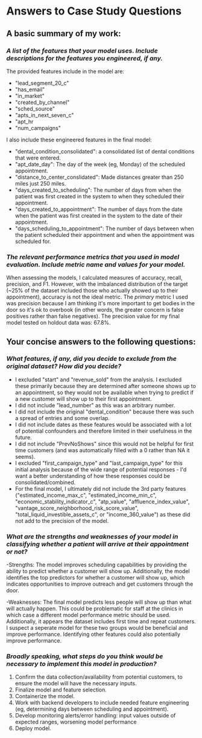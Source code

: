 # Answers to Case Study Questions

## A basic summary of my work:

### *A list of the features that your model uses. Include descriptions for the features you engineered, if any.*
The provided features include in the model are: 
- "lead_segment_20_c"
- "has_email"
- "in_market"
- "created_by_channel"
- "sched_source"
- "apts_in_next_seven_c"
- "apt_hr
- "num_campaigns"

I also include these engineered features in the final model:
- "dental_condition_consolidated": a consolidated list of dental conditions that were entered. 
- "apt_date_day": The day of the week (eg, Monday) of the scheduled appointment.
- "distance_to_center_conslidated": Made distances greater than 250 miles just 250 miles.
- "days_created_to_scheduling": The number of days from when the patient was first created in the system to when they scheduled their appointment. 
- "days_created_to_appointment": The number of days from the date when the patient was first created in the system to the date of their appointment. 
- "days_scheduling_to_appointment": The number of days between when the patient scheduled their appointment and when the appointment was scheduled for. 

### *The relevant performance metrics that you used in model evaluation. Include metric name and values for your model.*
When assessing the models, I calculated measures of accuracy, recall, precision, and F1. However, with the imbalanced distribution of the target (~25% of the dataset included those who actually showed up to their appointment), accuracy is not the ideal metric. The *primary* metric I used was precision because I am thinking it's more important to get bodies in the door so it's ok to overbook (in other words, the greater concern is false positives rather than false negatives).
The precision value for my final model tested on holdout data was: 67.8%. 

## Your concise answers to the following questions:
### *What features, if any, did you decide to exclude from the original dataset? How did you decide?*
- I excluded "start" and "revenue_sold" from the analysis. I excluded these primarily because they are determined after someone shows up to an appointment, so they would not be available when trying to predict if a new customer will show up to their first appointment. 
- I did not include "lead_number" as this was an arbitrary number. 
- I did not include the original "dental_condition" because there was such a spread of entries and some overlap. 
- I did not include dates as these features would be associated with a lot of potential confounders and therefore limited in their usefulness in the future.
- I did not include "PrevNoShows" since this would not be helpful for first time customers (and was automatically filled with a 0 rather than NA it seems). 
- I excluded "first_campaign_type" and "last_campaign_type" for this initial analysis because of the wide range of potential responses - I'd want a better understanding of how these responses could be consolidated/combined.
- For the final model, I ultimately did not include the 3rd party features ("estimated_income_max_c", "estimated_income_min_c", "economic_stability_indicator_c", "atp_value", "affluence_index_value", "vantage_score_neighborhood_risk_score_value", "total_liquid_investible_assets_c", or "income_360_value") as these did not add to the precision of the model.

### *What are the strengths and weaknesses of your model in classifying whether a patient will arrive at their appointment or not?*
-Strengths: The model improves scheduling capabilities by providing the ability to predict whether a customer will show up. Additionally, the model identifies the top predictors for whether a customer will show up, which indicates opportunities to improve outreach and get customers through the door. 

-Weaknesses: The final model predicts less people will show up than what will actually happen. This could be problematic for staff at the clinics in which case a different model performance metric should be used. Additionally, it appears the dataset includes first time and repeat customers. I suspect a seperate model for these two groups would be beneficial and improve performance. Identifying other features could also potentially improve performance. 

### *Broadly speaking, what steps do you think would be necessary to implement this model in production?*
1. Confirm the data collection/availability from potential customers, to ensure the model will have the necessary inputs.
2. Finalize model and feature selection.
3. Containerize the model.
4. Work with backend developers to include needed feature engineering (eg, determining days between scheduling and appointment).
5. Develop monitoring alerts/error handling: input values outside of expected ranges, worsening model performance
6. Deploy model. 
